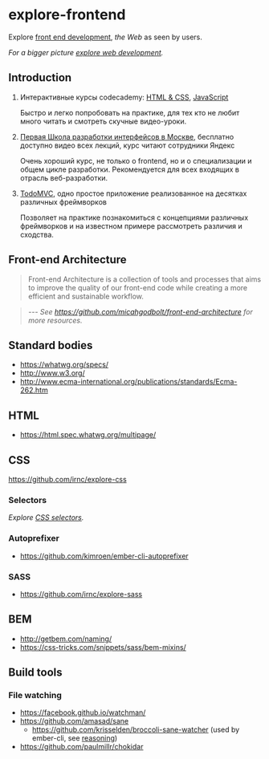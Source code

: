 # explore-frontend

Explore [front end development](https://en.wikipedia.org/wiki/Front_end_development), _the Web_ as seen by users.

_For a bigger picture [explore web development](https://github.com/irnc/explore-web-dev)._

## Introduction

1.  Интерактивные курсы codecademy: [HTML & CSS](https://www.codecademy.com/tracks/web), [JavaScript](https://www.codecademy.com/tracks/javascript)

    Быстро и легко попробовать на практике, для тех кто не любит много читать и смотреть скучные видео-уроки.

2.  [Первая Школа разработки интерфейсов в Москве](https://academy.yandex.ru/events/shri/msk-2012/), бесплатно доступно видео всех лекций, курс читают сотрудники Яндекс
 
    Очень хороший курс, не только о frontend, но и о специализации и общем цикле разработки. Рекомендуется для всех входящих в отрасль веб-разработки.

3.  [TodoMVC](http://todomvc.com/), одно простое приложение реализованное на десятках различных фреймворков

    Позволяет на практике познакомиться с концепциями различных фреймворков и на известном примере рассмотреть различия и сходства.

## Front-end Architecture

> Front-end Architecture is a collection of tools and processes that aims to improve the quality of our front-end code while creating a more efficient and sustainable workflow.

> --- _See https://github.com/micahgodbolt/front-end-architecture for more resources._

## Standard bodies

* https://whatwg.org/specs/
* http://www.w3.org/
* http://www.ecma-international.org/publications/standards/Ecma-262.htm

## HTML

* https://html.spec.whatwg.org/multipage/

## CSS

https://github.com/irnc/explore-css

### Selectors

_Explore [CSS selectors](https://github.com/irnc/explore-css/blob/master/selectors/README.md)._

### Autoprefixer

* https://github.com/kimroen/ember-cli-autoprefixer

### SASS

* https://github.com/irnc/explore-sass

## BEM

* http://getbem.com/naming/
* https://css-tricks.com/snippets/sass/bem-mixins/

## Build tools

### File watching

* https://facebook.github.io/watchman/
* https://github.com/amasad/sane
  * https://github.com/krisselden/broccoli-sane-watcher (used by ember-cli, see [reasoning](https://github.com/ember-cli/ember-cli/issues/4503))
* https://github.com/paulmillr/chokidar
